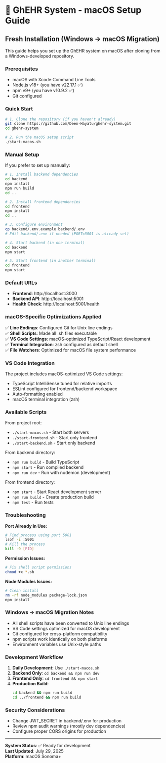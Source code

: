 # 🍎 GhEHR System - macOS Setup Guide

## Fresh Installation (Windows → macOS Migration)

This guide helps you set up the GhEHR system on macOS after cloning from a Windows-developed repository.

### Prerequisites

- macOS with Xcode Command Line Tools
- Node.js v18+ (you have v22.17.1 ✅)
- npm v9+ (you have v10.9.2 ✅)
- Git configured

### Quick Start

```bash
# 1. Clone the repository (if you haven't already)
git clone https://github.com/Deen-Hayatu/ghehr-system.git
cd ghehr-system

# 2. Run the macOS setup script
./start-macos.sh
```

### Manual Setup

If you prefer to set up manually:

```bash
# 1. Install backend dependencies
cd backend
npm install
npm run build
cd ..

# 2. Install frontend dependencies
cd frontend
npm install
cd ..

# 3. Configure environment
cp backend/.env.example backend/.env
# Edit backend/.env if needed (PORT=5001 is already set)

# 4. Start backend (in one terminal)
cd backend
npm start

# 5. Start frontend (in another terminal)
cd frontend
npm start
```

### Default URLs

- **Frontend**: http://localhost:3000
- **Backend API**: http://localhost:5001
- **Health Check**: http://localhost:5001/health

### macOS-Specific Optimizations Applied

✅ **Line Endings**: Configured Git for Unix line endings  
✅ **Shell Scripts**: Made all .sh files executable  
✅ **VS Code Settings**: macOS-optimized TypeScript/React development  
✅ **Terminal Integration**: zsh configured as default shell  
✅ **File Watchers**: Optimized for macOS file system performance  

### VS Code Integration

The project includes macOS-optimized VS Code settings:
- TypeScript IntelliSense tuned for relative imports
- ESLint configured for frontend/backend workspace
- Auto-formatting enabled
- macOS terminal integration (zsh)

### Available Scripts

From project root:
- `./start-macos.sh` - Start both servers
- `./start-frontend.sh` - Start only frontend
- `./start-backend.sh` - Start only backend

From backend directory:
- `npm run build` - Build TypeScript
- `npm start` - Run compiled backend
- `npm run dev` - Run with nodemon (development)

From frontend directory:
- `npm start` - Start React development server
- `npm run build` - Create production build
- `npm test` - Run tests

### Troubleshooting

**Port Already in Use:**
```bash
# Find process using port 5001
lsof -i :5001
# Kill the process
kill -9 [PID]
```

**Permission Issues:**
```bash
# Fix shell script permissions
chmod +x *.sh
```

**Node Modules Issues:**
```bash
# Clean install
rm -rf node_modules package-lock.json
npm install
```

### Windows → macOS Migration Notes

- All shell scripts have been converted to Unix line endings
- VS Code settings optimized for macOS development
- Git configured for cross-platform compatibility
- npm scripts work identically on both platforms
- Environment variables use Unix-style paths

### Development Workflow

1. **Daily Development**: Use `./start-macos.sh`
2. **Backend Only**: `cd backend && npm run dev`
3. **Frontend Only**: `cd frontend && npm start`
4. **Production Build**: 
   ```bash
   cd backend && npm run build
   cd ../frontend && npm run build
   ```

### Security Considerations

- Change JWT_SECRET in backend/.env for production
- Review npm audit warnings (mostly dev dependencies)
- Configure proper CORS origins for production

---

**System Status**: ✅ Ready for development  
**Last Updated**: July 29, 2025  
**Platform**: macOS Sonoma+
